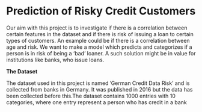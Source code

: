 # Prediction of Risky Credit Customers

<p>Our aim with this project is to investigate if there is a correlation between certain features
in the dataset and if there is risk of issuing a loan to certain types of customers. An example could be 
if there is a correlation between age and risk. We want to make a model which predicts and categorizes if a person is 
in risk of being a ‘bad’ loaner. A such solution might be in value for institutions like banks, who issue loans. </p>

<b>The Dataset</b>

<p>The dataset used in this project is named ’German Credit Data Risk’ and is collected from banks in Germany.
It was published in 2016 but the data has been collected before this.The dataset contains 1000 entries with 10 categories, 
where one entry represent a person who has credit in a bank</p>
